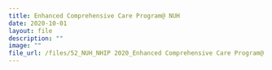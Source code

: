 ```yaml
---
title: Enhanced Comprehensive Care Program@ NUH
date: 2020-10-01
layout: file
description: ""
image: ""
file_url: /files/52_NUH_NHIP 2020_Enhanced Comprehensive Care Program@ NUH-combine.pdf
---
```

